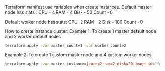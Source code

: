Terraform manifest use variables when create instances.
Default master node has stats :
CPU - 4
RAM - 4
Disk - 50
Count - 0

Default worker node has stats:
CPU -2
RAM - 2
Disk - 100
Count - 0

How to create instance cluster:
Example 1:
To create 1 master default node and 2 worker default nodes
```bash
terraform apply -var master_count=1 -var worker_count=2
```
Example 2:
To create 1 custom master node and 4 custom worker nodes
```bash
terraform apply -var master_instance={core=2,ram=2,disk=20,image_id="fd8mfc6omiki5govl68h"} -var master_count=1 -var worker_instance={core=4,ram=4,disc=150,image_id="fd8mfc6omiki5govl68h"} -var worker_count=4
```
